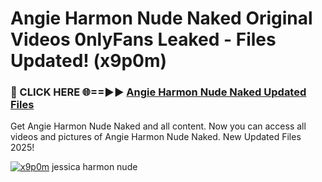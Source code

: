 # Angie Harmon Nude Naked Original Videos 0nlyFans Leaked - Files Updated! (x9p0m)

<h3>🔴 CLICK HERE 🌐==►► <a href="https://tinyurl.com/4mcuefdz" rel="nofollow">Angie Harmon Nude Naked Updated Files</a></h3>

Get Angie Harmon Nude Naked and all content. Now you can access all videos and pictures of Angie Harmon Nude Naked. New Updated Files 2025!

[![x9p0m](https://i.imgur.com/StAQSOY.gif)](https://tinyurl.com/4mcuefdz)
jessica harmon nude